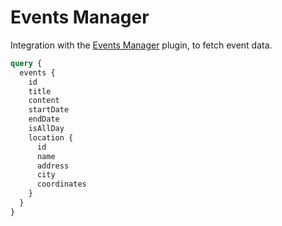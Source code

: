 # Events Manager

Integration with the <a href="https://wordpress.org/plugins/events-manager/" target="_blank">Events Manager</a> plugin, to fetch event data.

```graphql
query {
  events {
    id
    title
    content
    startDate
    endDate
    isAllDay
    location {
      id
      name
      address
      city
      coordinates
    }
  }
}
```
